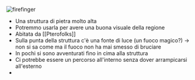 ![firefinger](https://roguewatson.files.wordpress.com/2019/05/firefinger.png)

- Una struttura di pietra molto alta
- Potremmo usarla per avere una buona visuale della regione
- Abitata da [[Pterofolks]]
- Sulla punta della struttura c'è una fonte di luce (un fuoco magico?) -> non si sa come ma il fuoco non ha mai smesso di bruciare
- In pochi si sono avventurati fino in cima alla struttura
- Ci potrebbe essere un percorso all'interno senza dover arrampicarsi all'esterno
- 
